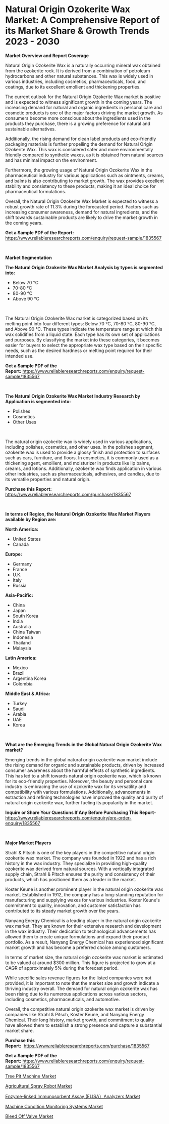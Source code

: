 <p><h1>Natural Origin Ozokerite Wax Market: A Comprehensive Report of its Market Share & Growth Trends 2023 - 2030</h1></p><p><strong>Market Overview and Report Coverage</strong></p>
<p><p>Natural Origin Ozokerite Wax is a naturally occurring mineral wax obtained from the ozokerite rock. It is derived from a combination of petroleum hydrocarbons and other natural substances. This wax is widely used in various industries, including cosmetics, pharmaceuticals, food, and coatings, due to its excellent emollient and thickening properties.</p><p>The current outlook for the Natural Origin Ozokerite Wax market is positive and is expected to witness significant growth in the coming years. The increasing demand for natural and organic ingredients in personal care and cosmetic products is one of the major factors driving the market growth. As consumers become more conscious about the ingredients used in the products they purchase, there is a growing preference for natural and sustainable alternatives.</p><p>Additionally, the rising demand for clean label products and eco-friendly packaging materials is further propelling the demand for Natural Origin Ozokerite Wax. This wax is considered safer and more environmentally friendly compared to synthetic waxes, as it is obtained from natural sources and has minimal impact on the environment.</p><p>Furthermore, the growing usage of Natural Origin Ozokerite Wax in the pharmaceutical industry for various applications such as ointments, creams, and balms is also contributing to market growth. The wax provides excellent stability and consistency to these products, making it an ideal choice for pharmaceutical formulations.</p><p>Overall, the Natural Origin Ozokerite Wax Market is expected to witness a robust growth rate of 11.3% during the forecasted period. Factors such as increasing consumer awareness, demand for natural ingredients, and the shift towards sustainable products are likely to drive the market growth in the coming years.</p></p>
<p><strong>Get a Sample PDF of the Report:</strong> <a href="https://www.reliableresearchreports.com/enquiry/request-sample/1835567">https://www.reliableresearchreports.com/enquiry/request-sample/1835567</a></p>
<p>&nbsp;</p>
<p><strong>Market Segmentation</strong></p>
<p><strong>The Natural Origin Ozokerite Wax Market Analysis by types is segmented into:</strong></p>
<p><ul><li>Below 70 °C</li><li>70-80 °C</li><li>80-90 °C</li><li>Above 90 °C</li></ul></p>
<p>&nbsp;</p>
<p><p>The Natural Origin Ozokerite Wax market is categorized based on its melting point into four different types: Below 70 °C, 70-80 °C, 80-90 °C, and Above 90 °C. These types indicate the temperature range at which this wax solidifies from a liquid state. Each type has its own set of applications and purposes. By classifying the market into these categories, it becomes easier for buyers to select the appropriate wax type based on their specific needs, such as the desired hardness or melting point required for their intended use.</p></p>
<p><strong>Get a Sample PDF of the Report:</strong>&nbsp;<a href="https://www.reliableresearchreports.com/enquiry/request-sample/1835567">https://www.reliableresearchreports.com/enquiry/request-sample/1835567</a></p>
<p>&nbsp;</p>
<p><strong>The Natural Origin Ozokerite Wax Market Industry Research by Application is segmented into:</strong></p>
<p><ul><li>Polishes</li><li>Cosmetics</li><li>Other Uses</li></ul></p>
<p>&nbsp;</p>
<p><p>The natural origin ozokerite wax is widely used in various applications, including polishes, cosmetics, and other uses. In the polishes segment, ozokerite wax is used to provide a glossy finish and protection to surfaces such as cars, furniture, and floors. In cosmetics, it is commonly used as a thickening agent, emollient, and moisturizer in products like lip balms, creams, and lotions. Additionally, ozokerite wax finds application in various other industries, such as pharmaceuticals, adhesives, and candles, due to its versatile properties and natural origin.</p></p>
<p><strong>Purchase this Report:</strong>&nbsp; <a href="https://www.reliableresearchreports.com/purchase/1835567">https://www.reliableresearchreports.com/purchase/1835567</a></p>
<p>&nbsp;</p>
<p><strong>In terms of Region, the Natural Origin Ozokerite Wax Market Players available by Region are:</strong></p>
<p>
    <p> <strong> North America: </strong>
        <ul>
            <li>United States</li>
            <li>Canada</li>
        </ul>
        </p> 
    <p> <strong> Europe: </strong>
        <ul>
            <li>Germany</li>
            <li>France</li>
            <li>U.K.</li>
            <li>Italy</li>
            <li>Russia</li>
        </ul>
        </p> 
    <p> <strong> Asia-Pacific: </strong>
        <ul>
            <li>China</li>
            <li>Japan</li>
            <li>South Korea</li>
            <li>India</li>
            <li>Australia</li>
            <li>China Taiwan</li>
            <li>Indonesia</li>
            <li>Thailand</li>
            <li>Malaysia</li>
        </ul>
        </p> 
    <p> <strong> Latin America: </strong>
        <ul>
            <li>Mexico</li>
            <li>Brazil</li>
            <li>Argentina Korea</li>
            <li>Colombia</li>
        </ul>
        </p> 
    <p> <strong> Middle East & Africa: </strong>
        <ul>
            <li>Turkey</li>
            <li>Saudi</li>
            <li>Arabia</li>
            <li>UAE</li>
            <li>Korea</li>
        </ul>
    </p>
    </p>
<p>&nbsp;</p>
<p><strong>What are the Emerging Trends in the Global Natural Origin Ozokerite Wax market?</strong></p>
<p><p>Emerging trends in the global natural origin ozokerite wax market include the rising demand for organic and sustainable products, driven by increased consumer awareness about the harmful effects of synthetic ingredients. This has led to a shift towards natural origin ozokerite wax, which is known for its eco-friendly properties. Moreover, the beauty and personal care industry is embracing the use of ozokerite wax for its versatility and compatibility with various formulations. Additionally, advancements in extraction and refining technologies have improved the quality and purity of natural origin ozokerite wax, further fueling its popularity in the market.</p></p>
<p><strong>Inquire or Share Your Questions If Any Before Purchasing This Report</strong>- <a href="https://www.reliableresearchreports.com/enquiry/pre-order-enquiry/1835567">https://www.reliableresearchreports.com/enquiry/pre-order-enquiry/1835567</a></p>
<p>&nbsp;</p>
<p><strong>Major Market Players</strong></p>
<p><p>Strahl & Pitsch is one of the key players in the competitive natural origin ozokerite wax market. The company was founded in 1922 and has a rich history in the wax industry. They specialize in providing high-quality ozokerite wax derived from natural sources. With a vertically integrated supply chain, Strahl & Pitsch ensures the purity and consistency of their products, which has positioned them as a leader in the market.</p><p>Koster Keune is another prominent player in the natural origin ozokerite wax market. Established in 1912, the company has a long-standing reputation for manufacturing and supplying waxes for various industries. Koster Keune's commitment to quality, innovation, and customer satisfaction has contributed to its steady market growth over the years.</p><p>Nanyang Energy Chemical is a leading player in the natural origin ozokerite wax market. They are known for their extensive research and development in the wax industry. Their dedication to technological advancements has allowed them to create unique formulations and expand their product portfolio. As a result, Nanyang Energy Chemical has experienced significant market growth and has become a preferred choice among customers.</p><p>In terms of market size, the natural origin ozokerite wax market is estimated to be valued at around $300 million. This figure is projected to grow at a CAGR of approximately 5% during the forecast period.</p><p>While specific sales revenue figures for the listed companies were not provided, it is important to note that the market size and growth indicate a thriving industry overall. The demand for natural origin ozokerite wax has been rising due to its numerous applications across various sectors, including cosmetics, pharmaceuticals, and automotive.</p><p>Overall, the competitive natural origin ozokerite wax market is driven by companies like Strahl & Pitsch, Koster Keune, and Nanyang Energy Chemical. Their long history, market growth, and commitment to quality have allowed them to establish a strong presence and capture a substantial market share.</p></p>
<p><strong>Purchase this Report:</strong>&nbsp;&nbsp;<a href="https://www.reliableresearchreports.com/purchase/1835567">https://www.reliableresearchreports.com/purchase/1835567</a></p>
<p></p>
<p><strong>Get a Sample PDF of the Report:</strong>&nbsp;<a href="https://www.reliableresearchreports.com/enquiry/request-sample/1835567">https://www.reliableresearchreports.com/enquiry/request-sample/1835567</a></p>
<p><p><a href="https://medium.com/@itzelheller546/tree-pit-machine-market-competitive-analysis-market-trends-and-forecast-to-2030-3f52339cdbe1">Tree Pit Machine Market</a></p><p><a href="https://medium.com/@ameliahaleyi77567/agricultural-spray-robot-nbsp-market-focuses-on-market-share-size-and-projected-forecast-till-2030-dc73248afcdb">Agricultural Spray Robot Market</a></p><p><a href="https://github.com/surverupesha/Market-Research-Report-List-1/blob/main/enzyme-linked-immunosorbent-assay-elisaanalyzers-market.md">Enzyme-linked Immunosorbent Assay (ELISA）Analyzers Market</a></p><p><a href="https://www.linkedin.com/pulse/machine-condition-monitoring-systems-market-size-2f/">Machine Condition Monitoring Systems Market</a></p><p><a href="https://www.linkedin.com/pulse/bleed-off-valve-market-size-share-global-analysis-report/">Bleed Off Valve Market</a></p></p>